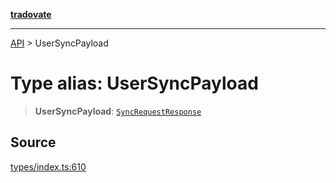 [**tradovate**](../README.md)

***

[API](../API.md) > UserSyncPayload

# Type alias: UserSyncPayload

> **UserSyncPayload**: [`SyncRequestResponse`](type-alias.SyncRequestResponse.md)

## Source

[types/index.ts:610](https://github.com/cgilly2fast/tradovate-typescript/blob/b1caea5/src/types/index.ts#L610)
